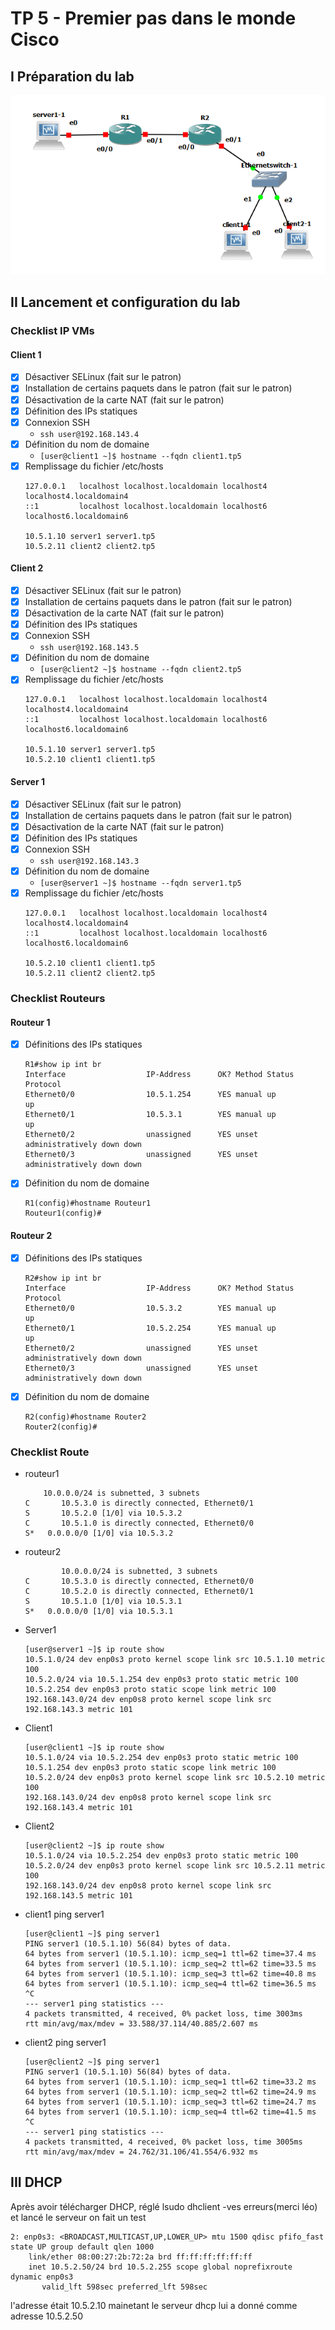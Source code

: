 # TP 5 - Premier pas dans le monde Cisco

## I Préparation du lab

![Image topologie](./images/topologie.PNG)

## II Lancement et configuration du lab

### Checklist IP VMs

#### Client 1

- [x] Désactiver SELinux (fait sur le patron)
- [x] Installation de certains paquets dans le patron (fait sur le patron)
- [x] Désactivation de la carte NAT (fait sur le patron)
- [x] Définition des IPs statiques
- [x] Connexion SSH
    * `ssh user@192.168.143.4`
- [x] Définition du nom de domaine
    * `[user@client1 ~]$ hostname --fqdn client1.tp5`
- [x] Remplissage du fichier /etc/hosts
    ```
    127.0.0.1   localhost localhost.localdomain localhost4 localhost4.localdomain4
    ::1         localhost localhost.localdomain localhost6 localhost6.localdomain6

    10.5.1.10 server1 server1.tp5
    10.5.2.11 client2 client2.tp5
    ```

#### Client 2
- [x] Désactiver SELinux (fait sur le patron)
- [x] Installation de certains paquets dans le patron (fait sur le patron)
- [x] Désactivation de la carte NAT (fait sur le patron)
- [x] Définition des IPs statiques
- [x] Connexion SSH
    * `ssh user@192.168.143.5`
- [x] Définition du nom de domaine
    * `[user@client2 ~]$ hostname --fqdn client2.tp5`
- [x] Remplissage du fichier /etc/hosts
    ```
    127.0.0.1   localhost localhost.localdomain localhost4 localhost4.localdomain4
    ::1         localhost localhost.localdomain localhost6 localhost6.localdomain6

    10.5.1.10 server1 server1.tp5
    10.5.2.10 client1 client1.tp5
    ```

#### Server 1

- [x] Désactiver SELinux (fait sur le patron)
- [x] Installation de certains paquets dans le patron (fait sur le patron)
- [x] Désactivation de la carte NAT (fait sur le patron)
- [x] Définition des IPs statiques
- [x] Connexion SSH
    * `ssh user@192.168.143.3`
- [x] Définition du nom de domaine
    * `[user@server1 ~]$ hostname --fqdn server1.tp5`
- [x] Remplissage du fichier /etc/hosts
    ```
    127.0.0.1   localhost localhost.localdomain localhost4 localhost4.localdomain4
    ::1         localhost localhost.localdomain localhost6 localhost6.localdomain6

    10.5.2.10 client1 client1.tp5
    10.5.2.11 client2 client2.tp5
    ```

### Checklist Routeurs

#### Routeur 1

- [x] Définitions des IPs statiques
    ```
    R1#show ip int br
    Interface                  IP-Address      OK? Method Status                Protocol
    Ethernet0/0                10.5.1.254      YES manual up                    up
    Ethernet0/1                10.5.3.1        YES manual up                    up
    Ethernet0/2                unassigned      YES unset  administratively down down
    Ethernet0/3                unassigned      YES unset  administratively down down
    ```
- [x] Définition du nom de domaine
    ```
    R1(config)#hostname Routeur1
    Routeur1(config)#
    ``` 

#### Routeur 2

- [x] Définitions des IPs statiques
    ```
    R2#show ip int br
    Interface                  IP-Address      OK? Method Status                Protocol
    Ethernet0/0                10.5.3.2        YES manual up                    up
    Ethernet0/1                10.5.2.254      YES manual up                    up
    Ethernet0/2                unassigned      YES unset  administratively down down
    Ethernet0/3                unassigned      YES unset  administratively down down
    ```
- [x] Définition du nom de domaine
    ```
    R2(config)#hostname Router2
    Router2(config)#    
    ``` 

### Checklist Route
* routeur1
    ```
        10.0.0.0/24 is subnetted, 3 subnets
    C       10.5.3.0 is directly connected, Ethernet0/1
    S       10.5.2.0 [1/0] via 10.5.3.2
    C       10.5.1.0 is directly connected, Ethernet0/0
    S*   0.0.0.0/0 [1/0] via 10.5.3.2
    ```

* routeur2
    ```
            10.0.0.0/24 is subnetted, 3 subnets
    C       10.5.3.0 is directly connected, Ethernet0/0
    C       10.5.2.0 is directly connected, Ethernet0/1
    S       10.5.1.0 [1/0] via 10.5.3.1
    S*   0.0.0.0/0 [1/0] via 10.5.3.1
    ```

* Server1
    ```
    [user@server1 ~]$ ip route show
    10.5.1.0/24 dev enp0s3 proto kernel scope link src 10.5.1.10 metric 100
    10.5.2.0/24 via 10.5.1.254 dev enp0s3 proto static metric 100
    10.5.2.254 dev enp0s3 proto static scope link metric 100
    192.168.143.0/24 dev enp0s8 proto kernel scope link src 192.168.143.3 metric 101
    ```

* Client1
    ```
    [user@client1 ~]$ ip route show
    10.5.1.0/24 via 10.5.2.254 dev enp0s3 proto static metric 100
    10.5.1.254 dev enp0s3 proto static scope link metric 100
    10.5.2.0/24 dev enp0s3 proto kernel scope link src 10.5.2.10 metric 100
    192.168.143.0/24 dev enp0s8 proto kernel scope link src 192.168.143.4 metric 101
    ```

* Client2
    ```
    [user@client2 ~]$ ip route show
    10.5.1.0/24 via 10.5.2.254 dev enp0s3 proto static metric 100
    10.5.2.0/24 dev enp0s3 proto kernel scope link src 10.5.2.11 metric 100
    192.168.143.0/24 dev enp0s8 proto kernel scope link src 192.168.143.5 metric 101
    ```

* client1 ping server1
    ```
    [user@client1 ~]$ ping server1
    PING server1 (10.5.1.10) 56(84) bytes of data.
    64 bytes from server1 (10.5.1.10): icmp_seq=1 ttl=62 time=37.4 ms
    64 bytes from server1 (10.5.1.10): icmp_seq=2 ttl=62 time=33.5 ms
    64 bytes from server1 (10.5.1.10): icmp_seq=3 ttl=62 time=40.8 ms
    64 bytes from server1 (10.5.1.10): icmp_seq=4 ttl=62 time=36.5 ms
    ^C
    --- server1 ping statistics ---
    4 packets transmitted, 4 received, 0% packet loss, time 3003ms
    rtt min/avg/max/mdev = 33.588/37.114/40.885/2.607 ms
    ```

* client2 ping server1 
    ```
    [user@client2 ~]$ ping server1
    PING server1 (10.5.1.10) 56(84) bytes of data.
    64 bytes from server1 (10.5.1.10): icmp_seq=1 ttl=62 time=33.2 ms
    64 bytes from server1 (10.5.1.10): icmp_seq=2 ttl=62 time=24.9 ms
    64 bytes from server1 (10.5.1.10): icmp_seq=3 ttl=62 time=24.7 ms
    64 bytes from server1 (10.5.1.10): icmp_seq=4 ttl=62 time=41.5 ms
    ^C
    --- server1 ping statistics ---
    4 packets transmitted, 4 received, 0% packet loss, time 3005ms
    rtt min/avg/max/mdev = 24.762/31.106/41.554/6.932 ms
    ```


## III DHCP

Après avoir télécharger DHCP, réglé lsudo dhclient -ves erreurs(merci léo) et lancé le serveur on fait un test

```
2: enp0s3: <BROADCAST,MULTICAST,UP,LOWER_UP> mtu 1500 qdisc pfifo_fast state UP group default qlen 1000
    link/ether 08:00:27:2b:72:2a brd ff:ff:ff:ff:ff:ff
    inet 10.5.2.50/24 brd 10.5.2.255 scope global noprefixroute dynamic enp0s3
       valid_lft 598sec preferred_lft 598sec
```
l'adresse était 10.5.2.10 mainetant le serveur dhcp lui a donné comme adresse 10.5.2.50
